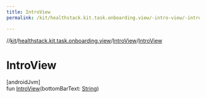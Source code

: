 ```yaml
---
title: IntroView
permalink: /kit/healthstack.kit.task.onboarding.view/-intro-view/-intro-view.html

---
```

//[kit](../../../index.html)/[healthstack.kit.task.onboarding.view](../index.html)/[IntroView](index.html)/[IntroView](-intro-view.html)



# IntroView



[androidJvm]\
fun [IntroView](-intro-view.html)(bottomBarText: [String](https://kotlinlang.org/api/latest/jvm/stdlib/kotlin/-string/index.html))




